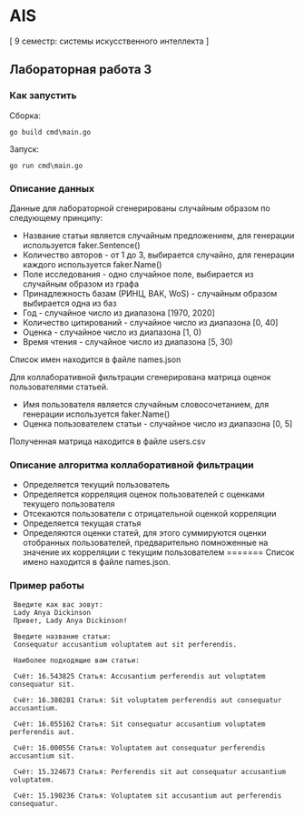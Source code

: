 # AIS
[ 9 семестр: системы искусственного интеллекта ]

## Лабораторная работа 3
### Как запустить
Сборка: 

`go build cmd\main.go`

Запуск:
 
 `go run cmd\main.go`
### Описание данных 

Данные для лабораторной сгенерированы случайным образом по следующему принципу:
* Название статьи является случайным предложением, для генерации используется  faker.Sentence()
* Количество авторов - от 1 до 3, выбирается случайно, для генерации каждого используется  faker.Name()
* Поле исследования - одно случайное поле, выбирается из случайным образом из графа
* Принадлежность базам (РИНЦ, ВАК, WoS) - случайным образом выбирается одна из баз
* Год - случайное число из диапазона \[1970, 2020]
* Количество цитирований - случайное число из диапазона \[0, 40]
* Оценка - случайное число из диапазона \[1, 0)
* Время чтения - случайное число из диапазона \[5, 30)



Список имен находится в файле names.json

Для коллаборативной фильтрации сгенерирована матрица оценок пользователями статьей.
* Имя пользователя является случайным словосочетанием, для генерации используется faker.Name()
* Оценка пользователем статьи - случайное число из диапазона \[0, 5]

Полученная матрица находится в файле users.csv


### Описание алгоритма коллаборативной фильтрации 

* Определяется текущий пользователь 
* Определяется корреляция оценок пользователей с оценками текущего пользователя
* Отсекаются пользователи с отрицательной оценкой корреляции
* Определяется текущая статья
* Определяются оценки статей, для этого суммируются оценки отобранных пользователей, предварительно помноженные 
на значение их корреляции с текущим пользователем
=======
Список имено находится в файле names.json. 

### Пример работы

```
 Введите как вас зовут: 
 Lady Anya Dickinson
 Привет, Lady Anya Dickinson!

 Введите название статьи: 
 Consequatur accusantium voluptatem aut sit perferendis.

 Наиболее подходящие вам статьи: 

 Счёт: 16.543825 Cтатья: Accusantium perferendis aut voluptatem consequatur sit. 
 
 Счёт: 16.380281 Cтатья: Sit voluptatem perferendis aut consequatur accusantium. 
 
 Счёт: 16.055162 Cтатья: Sit consequatur accusantium voluptatem perferendis aut. 
 
 Счёт: 16.000556 Cтатья: Voluptatem aut consequatur perferendis accusantium sit. 
 
 Счёт: 15.324673 Cтатья: Perferendis sit aut consequatur accusantium voluptatem. 
 
 Счёт: 15.190236 Cтатья: Voluptatem sit accusantium aut perferendis consequatur. 
```